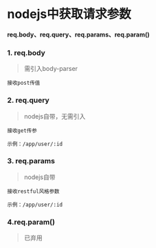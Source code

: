 # nodejs中获取请求参数

**req.body、req.query、req.params、req.param()**

### 1. req.body
> 需引入body-parser

    接收post传值

<!--more-->
### 2. req.query
> nodejs自带，无需引入

    接收get传参

    示例：/app/user/:id

### 3. req.params
> nodejs自带

    接收restful风格参数

    示例：/app/user/:id

### 4.req.param()
> 已弃用
